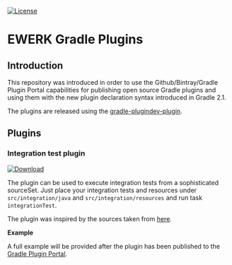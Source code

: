 [![License](http://img.shields.io/badge/license-Apache-brightgreen.svg?style=flat)](http://www.apache.org/licenses/LICENSE-2.0)

# EWERK Gradle Plugins
## Introduction
This repository was introduced in order to use the Github/Bintray/Gradle Plugin Portal
capabilities for publishing open source Gradle plugins and using them with the new plugin
declaration syntax introduced in Gradle 2.1.

The plugins are released using the [gradle-plugindev-plugin](https://github.com/etiennestuder/gradle-plugindev-plugin/blob/master/README.md).

## Plugins
### Integration test plugin

[ ![Download](https://api.bintray.com/packages/holgerstolzenberg/gradle-plugins/integration-test-plugin/images/download.svg) ](https://bintray.com/holgerstolzenberg/gradle-plugins/integration-test-plugin/_latestVersion)

The plugin can be used to execute integration tests from a sophisticated sourceSet. Just place
your integration tests and resources under `src/integration/java` and `src/integration/resources`
and run task `integrationTest`.

The plugin was inspired by the sources taken from [here](http://blog.lick-me.org/2014/07/fun-with-gradle-plugins-integration-tests/).

__Example__

A full example will be provided after the plugin has been published to the 
[Gradle Plugin Portal](http://plugins.gradle.org).